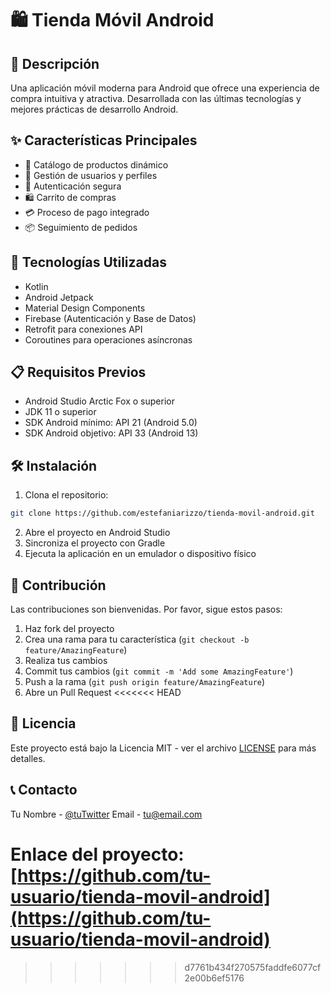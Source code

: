 # 🛍️ Tienda Móvil Android

## 📱 Descripción
Una aplicación móvil moderna para Android que ofrece una experiencia de compra intuitiva y atractiva. Desarrollada con las últimas tecnologías y mejores prácticas de desarrollo Android.

## ✨ Características Principales
- 🛒 Catálogo de productos dinámico
- 👤 Gestión de usuarios y perfiles
- 🔐 Autenticación segura
- 🛍️ Carrito de compras
- 💳 Proceso de pago integrado
- 📦 Seguimiento de pedidos

## 🚀 Tecnologías Utilizadas
- Kotlin
- Android Jetpack
- Material Design Components
- Firebase (Autenticación y Base de Datos)
- Retrofit para conexiones API
- Coroutines para operaciones asíncronas

## 📋 Requisitos Previos
- Android Studio Arctic Fox o superior
- JDK 11 o superior
- SDK Android mínimo: API 21 (Android 5.0)
- SDK Android objetivo: API 33 (Android 13)

## 🛠️ Instalación
1. Clona el repositorio:
```bash
git clone https://github.com/estefaniarizzo/tienda-movil-android.git
```
2. Abre el proyecto en Android Studio
3. Sincroniza el proyecto con Gradle
4. Ejecuta la aplicación en un emulador o dispositivo físico

## 🤝 Contribución
Las contribuciones son bienvenidas. Por favor, sigue estos pasos:
1. Haz fork del proyecto
2. Crea una rama para tu característica (`git checkout -b feature/AmazingFeature`)
3. Realiza tus cambios
4. Commit tus cambios (`git commit -m 'Add some AmazingFeature'`)
5. Push a la rama (`git push origin feature/AmazingFeature`)
6. Abre un Pull Request
<<<<<<< HEAD

## 📄 Licencia
Este proyecto está bajo la Licencia MIT - ver el archivo [LICENSE](LICENSE) para más detalles.

## 📞 Contacto
Tu Nombre - [@tuTwitter](https://twitter.com/tuTwitter)
Email - tu@email.com

Enlace del proyecto: [https://github.com/tu-usuario/tienda-movil-android](https://github.com/tu-usuario/tienda-movil-android)
=======
>>>>>>> d7761b434f270575faddfe6077cf2e00b6ef5176
